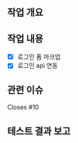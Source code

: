 ## 작업 개요
<!-- 어떤 작업을 했는지 간단히 작성해주세요 -->

## 작업 내용
- [x] 로그인 폼 마크업
- [x] 로그인 api 연동

## 관련 이슈
Closes #10

## 테스트 결과 보고
<!-- 테스트 결과나 내용 기입 -->